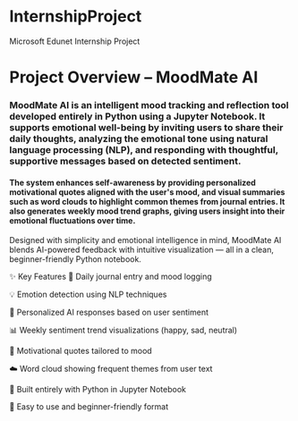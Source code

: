 # InternshipProject
Microsoft Edunet Internship Project


# Project Overview – MoodMate AI
### MoodMate AI is an intelligent mood tracking and reflection tool developed entirely in Python using a Jupyter Notebook. It supports emotional well-being by inviting users to share their daily thoughts, analyzing the emotional tone using natural language processing (NLP), and responding with thoughtful, supportive messages based on detected sentiment.

#### The system enhances self-awareness by providing personalized motivational quotes aligned with the user's mood, and visual summaries such as word clouds to highlight common themes from journal entries. It also generates weekly mood trend graphs, giving users insight into their emotional fluctuations over time.

Designed with simplicity and emotional intelligence in mind, MoodMate AI blends AI-powered feedback with intuitive visualization — all in a clean, beginner-friendly Python notebook.

✨ Key Features
📝 Daily journal entry and mood logging

💡 Emotion detection using NLP techniques

🤖 Personalized AI responses based on user sentiment

📊 Weekly sentiment trend visualizations (happy, sad, neutral)

🌟 Motivational quotes tailored to mood

☁️ Word cloud showing frequent themes from user text

🧩 Built entirely with Python in Jupyter Notebook

🚀 Easy to use and beginner-friendly format
